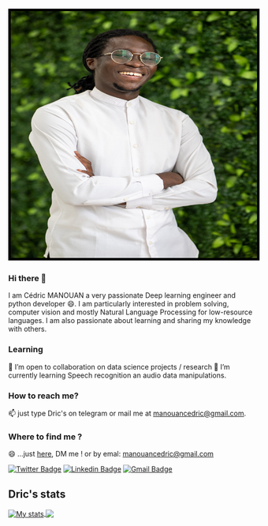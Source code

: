 

<p align="center">
  <img src="https://github.com/dric2018/dric2018/blob/main/newMe.jpg" width="500" height="500" alt="My pic"  style="border:5px solid black">
</p>

### Hi there 👋
I am Cédric MANOUAN a very passionate Deep learning engineer and python developer 😄.
I am particularly interested in problem solving, computer vision and mostly Natural Language Processing for low-resource languages. I am also passionate about learning and sharing my knowledge with others.

### Learning 
👯 I’m open to collaboration on data science projects / research 
🌱 I’m currently learning Speech recognition an audio data manipulations.

### How to reach me?  
📫 just type Dric's on telegram or mail me at manouancedric@gmail.com.

### Where to find me ?
😄 ...just [here](https://zindi.africa/users/_MUFASA_), DM me !
or by emal: manouancedric@gmail.com

[![Twitter Badge](https://img.shields.io/badge/-@cmDrStrange-1ca0f1?style=flat-square&labelColor=1ca0f1&logo=twitter&logoColor=white&link=https://twitter.com/cmDrStrange)](https://twitter.com/cmDrStrange) [![Linkedin Badge](https://img.shields.io/badge/-cpem-blue?style=flat-square&logo=Linkedin&logoColor=white&link=https://www.linkedin.com/in/cpem/)](https://www.linkedin.com/in/cpem/) [![Gmail Badge](https://img.shields.io/badge/-manouancedric@gmail.com-c14438?style=flat-square&logo=Gmail&logoColor=white&link=mailto:manouancedric@gmail.com)](mailto:manouancedric@gmail.com)

<!--
**dric2018/dric2018** is a ✨ _special_ ✨ repository because its `README.md` (this file) appears on your GitHub profile.
-->

## Dric's stats
<a href="https://github.com/dric2018">
  <img align="center" src="https://github-readme-stats.vercel.app/api?username=dric2018&show_icons=true&include_all_commits=true&theme=dark" alt="My stats" />
</a>
<a href="https://github.com/dric2018">
  <img align="center" src="https://github-readme-stats.vercel.app/api/top-langs/?username=dric2018&layout=compact&theme=dark" />
</a>
